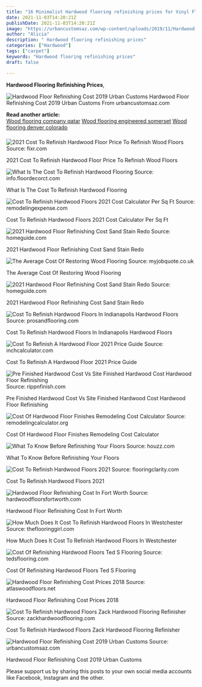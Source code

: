 ```yaml
---
title: "16 Minimalist Hardwood flooring refinishing prices for Vinyl Flooring"
date: 2021-11-03T14:20:21Z
publishDate: 2021-11-03T14:20:21Z
image: "https://urbancustomsaz.com/wp-content/uploads/2019/11/Hardwood-Floor-Refinishing-Cost.jpg"
author: "Alicia"
description: " Hardwood flooring refinishing prices"
categories: ["Hardwood"]
tags: ["carpet"]
keywords: "Hardwood flooring refinishing prices"
draft: false

---
```

<!-- Head tag Code -->
**Hardwood Flooring Refinishing Prices**, 

![Hardwood Floor Refinishing Cost 2019 Urban Customs](https://urbancustomsaz.com/wp-content/uploads/2019/11/Hardwood-Floor-Refinishing-Cost.jpg "Hardwood Floor Refinishing Cost 2019 Urban Customs")
Hardwood Floor Refinishing Cost 2019 Urban Customs From urbancustomsaz.com

**Read another article:**  
[Wood flooring company qatar](/wood-flooring-company-qatar/)
[Wood flooring engineered somerset](/wood-flooring-engineered-somerset/)
[Wood flooring denver colorado](/wood-flooring-denver-colorado/)




### 

 


![2021 Cost To Refinish Hardwood Floor Price To Refinish Wood Floors](https://cdn.fixr.com/cost_guide_pictures/hardwood-floor-refinishing-605db29ee39bc.png "2021 Cost To Refinish Hardwood Floor Price To Refinish Wood Floors")
Source: fixr.com

2021 Cost To Refinish Hardwood Floor Price To Refinish Wood Floors  

![What Is The Cost To Refinish Hardwood Flooring](https://info.floordecorct.com/hubfs/Wood-Refinishing-Costs.jpg "What Is The Cost To Refinish Hardwood Flooring")
Source: info.floordecorct.com

What Is The Cost To Refinish Hardwood Flooring  

![Cost To Refinish Hardwood Floors 2021 Cost Calculator Per Sq Ft](https://www.remodelingexpense.com/rewp/wp-content/uploads/cost-to-refinish-flooring.jpg "Cost To Refinish Hardwood Floors 2021 Cost Calculator Per Sq Ft")
Source: remodelingexpense.com

Cost To Refinish Hardwood Floors 2021 Cost Calculator Per Sq Ft  

![2021 Hardwood Floor Refinishing Cost Sand Stain Redo](http://cdn.homeguide.com/assets/images/content/homeguide-wood-floor-refinishing-in-bedroom-before-and-after.jpg "2021 Hardwood Floor Refinishing Cost Sand Stain Redo")
Source: homeguide.com

2021 Hardwood Floor Refinishing Cost Sand Stain Redo  

![The Average Cost Of Restoring Wood Flooring](https://www.myjobquote.co.uk/assets/img/restoring-wooden-flooring-2-c2m800.jpg "The Average Cost Of Restoring Wood Flooring")
Source: myjobquote.co.uk

The Average Cost Of Restoring Wood Flooring  

![2021 Hardwood Floor Refinishing Cost Sand Stain Redo](http://cdn.homeguide.com/assets/images/content/homeguide-hardwood-floor-refinishing-in-kitchen-before-and-after.jpg "2021 Hardwood Floor Refinishing Cost Sand Stain Redo")
Source: homeguide.com

2021 Hardwood Floor Refinishing Cost Sand Stain Redo  

![Cost To Refinish Hardwood Floors In Indianapolis Hardwood Floors](http://www.prosandflooring.com/wp-content/uploads/2014/05/cost-to-refinish-hardwood-floors.jpg "Cost To Refinish Hardwood Floors In Indianapolis Hardwood Floors")
Source: prosandflooring.com

Cost To Refinish Hardwood Floors In Indianapolis Hardwood Floors  

![Cost To Refinish A Hardwood Floor 2021 Price Guide](https://cdn.inchcalculator.com/wp-content/uploads/2018/06/refinished-hardwood-floor.jpg "Cost To Refinish A Hardwood Floor 2021 Price Guide")
Source: inchcalculator.com

Cost To Refinish A Hardwood Floor 2021 Price Guide  

![Pre Finished Hardwood Cost Vs Site Finished Hardwood Cost Hardwood Floor Refinishing](https://rippnfinish.com/wp-content/uploads/2018/01/IMG_1223.jpg "Pre Finished Hardwood Cost Vs Site Finished Hardwood Cost Hardwood Floor Refinishing")
Source: rippnfinish.com

Pre Finished Hardwood Cost Vs Site Finished Hardwood Cost Hardwood Floor Refinishing  

![Cost Of Hardwood Floor Finishes Remodeling Cost Calculator](https://i2.wp.com/www.remodelingcalculator.org/wp-content/uploads/BeforeAfter-Floor-Refinishing-1.jpg?resize=500%2C350&amp;ssl=1 "Cost Of Hardwood Floor Finishes Remodeling Cost Calculator")
Source: remodelingcalculator.org

Cost Of Hardwood Floor Finishes Remodeling Cost Calculator  

![What To Know Before Refinishing Your Floors](https://st.hzcdn.com/simgs/04e19daf03054aeb_4-5789/home-design.jpg "What To Know Before Refinishing Your Floors")
Source: houzz.com

What To Know Before Refinishing Your Floors  

![Cost To Refinish Hardwood Floors 2021](https://www.flooringclarity.com/wp-content/uploads/2019/11/Hardwood-Refinish-Consider.jpg "Cost To Refinish Hardwood Floors 2021")
Source: flooringclarity.com

Cost To Refinish Hardwood Floors 2021  

![Hardwood Floor Refinishing Cost In Fort Worth](https://hardwoodfloorsfortworth.com/wp-content/uploads/2016/03/hardwood-refinishing-cost-fort-worth.jpg "Hardwood Floor Refinishing Cost In Fort Worth")
Source: hardwoodfloorsfortworth.com

Hardwood Floor Refinishing Cost In Fort Worth  

![How Much Does It Cost To Refinish Hardwood Floors In Westchester](https://theflooringgirl.com/wp-content/uploads/How-much-does-it-cost-to-Refinish-Your-Hardwood-floors.jpg "How Much Does It Cost To Refinish Hardwood Floors In Westchester")
Source: theflooringgirl.com

How Much Does It Cost To Refinish Hardwood Floors In Westchester  

![Cost Of Refinishing Hardwood Floors Ted S Flooring](https://tedsflooring.com/wp-content/uploads/2017/11/Hardwood_Flooring-1080x675.jpg "Cost Of Refinishing Hardwood Floors Ted S Flooring")
Source: tedsflooring.com

Cost Of Refinishing Hardwood Floors Ted S Flooring  

![Hardwood Floor Refinishing Cost Prices 2018](https://www.atlaswoodfloors.net/wp-content/uploads/2013/10/floor9o-246.jpg "Hardwood Floor Refinishing Cost Prices 2018")
Source: atlaswoodfloors.net

Hardwood Floor Refinishing Cost Prices 2018  

![Cost To Refinish Hardwood Floors Zack Hardwood Flooring Refinisher](https://zackhardwoodflooring.com/wp-content/uploads/2020/01/3-1.jpg "Cost To Refinish Hardwood Floors Zack Hardwood Flooring Refinisher")
Source: zackhardwoodflooring.com

Cost To Refinish Hardwood Floors Zack Hardwood Flooring Refinisher  

![Hardwood Floor Refinishing Cost 2019 Urban Customs](https://urbancustomsaz.com/wp-content/uploads/2019/11/Hardwood-Floor-Refinishing-Cost.jpg "Hardwood Floor Refinishing Cost 2019 Urban Customs")
Source: urbancustomsaz.com

Hardwood Floor Refinishing Cost 2019 Urban Customs  

Please support us by sharing this posts to your own social media accounts like Facebook, Instagram and the other.

